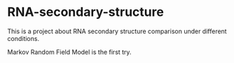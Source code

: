 # RNA-secondary-structure
This is a project about RNA secondary structure comparison under different conditions.

Markov Random Field Model is the first try.
